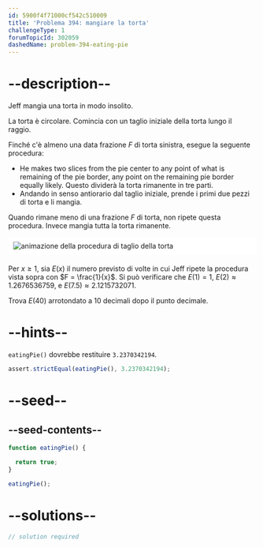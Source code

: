 ```yaml
---
id: 5900f4f71000cf542c510009
title: 'Problema 394: mangiare la torta'
challengeType: 1
forumTopicId: 302059
dashedName: problem-394-eating-pie
---
```


# --description--

Jeff mangia una torta in modo insolito.

La torta è circolare. Comincia con un taglio iniziale della torta lungo il raggio.

Finché c'è almeno una data frazione $F$ di torta sinistra, esegue la seguente procedura:

- He makes two slices from the pie center to any point of what is remaining of the pie border, any point on the remaining pie border equally likely. Questo dividerà la torta rimanente in tre parti.
- Andando in senso antiorario dal taglio iniziale, prende i primi due pezzi di torta e li mangia.

Quando rimane meno di una frazione $F$ di torta, non ripete questa procedura. Invece mangia tutta la torta rimanente.

<img alt="animazione della procedura di taglio della torta" src="https://cdn.freecodecamp.org/curriculum/project-euler/eating-pie.gif" style="background-color: white; padding: 10px; display: block; margin-right: auto; margin-left: auto; margin-bottom: 1.2rem;" />

Per $x ≥ 1$, sia $E(x)$ il numero previsto di volte in cui Jeff ripete la procedura vista sopra con $F = \frac{1}{x}$. Si può verificare che $E(1) = 1$, $E(2) ≈ 1.2676536759$, e $E(7.5) ≈ 2.1215732071$.

Trova $E(40)$ arrotondato a 10 decimali dopo il punto decimale.

# --hints--

`eatingPie()` dovrebbe restituire `3.2370342194`.

```js
assert.strictEqual(eatingPie(), 3.2370342194);
```

# --seed--

## --seed-contents--

```js
function eatingPie() {

  return true;
}

eatingPie();
```

# --solutions--

```js
// solution required
```
